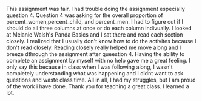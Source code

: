 This assignment was fair. I had trouble doing the assignment especially question 4. Question 4 was asking for the overall proportion of percent_women,percent_child, and percent_men. I had to figure out if I should do all three columns at once or do each column indivually. I looked at Melanie Walsh's Panda Basics and I sat there and read each section closely. I realized that I usually don't know how to do the activites because I don't read closely. Reading closely really helped me move along and I breeze dthrough the assignment after queestion 4. Having the ability to complete an assignment by myself with no help gave me a great feeling. I only say this because in class when I was following along, I wasn't completely understanding what was happening and I didnt want to ask questions and waste class time. All in all, I had my struggles, but I am proud of the work i have done. Thank you for teaching a great class. I learned a lot. 
